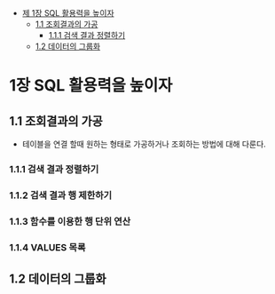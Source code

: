 - [제 1장 SQL 활용력을 높이자](#1--)
  - [1.1 조회결과의 가공](#11--)
    - [1.1.1 검색 결과 정렬하기](#111--)
  - [1.2 데이터의 그룹화](#11--)   

# 1장 SQL 활용력을 높이자
## 1.1 조회결과의 가공
  - 테이블을 연결 할때 원하는 형태로 가공하거나 조회하는 방법에 대해 다룬다.
### 1.1.1 검색 결과 정렬하기
### 1.1.2 검색 결과 행 제한하기
### 1.1.3 함수를 이용한 행 단위 연산
### 1.1.4 VALUES 목록
## 1.2 데이터의 그룹화
